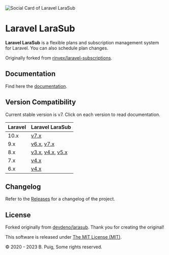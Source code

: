 <img src="https://repository-images.githubusercontent.com/312531331/83fd5e80-9ec8-11eb-9b6a-210d761a536e" alt="Social Card of Laravel LaraSub">

# Laravel LaraSub

**Laravel LaraSub** is a flexible plans and subscription management system for Laravel. You can also schedule plan
changes.

Originally forked from [rinvex/laravel-subscriptions](https://github.com/rinvex/laravel-subscriptions).

## Documentation
Find here the [documentation](https://bpuig.github.io/larasub/).

## Version Compatibility

Current stable version is v7. Click on each version to read documentation.

| Laravel | Laravel LaraSub                                                                                                                                                 |
|:--------|:--------------------------------------------------------------------------------------------------------------------------------------------------------------|
| 10.x    | [v7.x](https://bpuig.github.io/larasub/v7.x/)                                                                                                                                                               |
| 9.x     | [v6.x](https://bpuig.github.io/larasub/v6.x/), [v7.x](https://bpuig.github.io/larasub/v7.x/)                                                      |
| 8.x     | [v3.x](https://bpuig.github.io/larasub/v3.x/), [v4.x](https://bpuig.github.io/larasub/v4.x/), [v5.x](https://bpuig.github.io/larasub/v5.x/) |
| 7.x     | [v4.x](https://bpuig.github.io/larasub/v4.x/)                                                                                                           |
| 6.x     | [v4.x](https://bpuig.github.io/larasub/v4.x/)                                                                                                           |

## Changelog

Refer to the [Releases](https://github.com/ljsharp/larasub/releases) for a changelog of the project.

## License

Forked originally from [devdeno/larasub](https://github.com/devdeno/larasub). Thank you for
creating the original!

This software is released under [The MIT License (MIT)](LICENSE).

&copy; 2020 - 2023 B. Puig, Some rights reserved.



